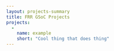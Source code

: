 ```yaml
---
layout: projects-summary
title: FRR GSoC Projects
projects:
  -
    name: example
    short: "Cool thing that does thing"
---
```


